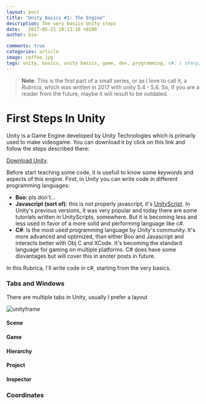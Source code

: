```yaml
---
layout: post
title: "Unity Basics #1: The Engine"
description: The very basics Unity steps
date:   2017-05-21 20:13:10 +0200
author: Gio-

comments: true
categories: article
image: coffee.jpg
tags: unity, basics, unity basics, game, dev, programming, c#, c sharp, tutorials, tutorial
---
```




> **Note**: This is the first part of a small series, or as I love to call it, a *Rubrica*, which was written in 2017 with unity 5.4 - 5.6. So, if you are a reader from the future, maybe it will result to be outdated.



# First Steps In Unity

Unity is a Game Engine developed by Unity Technologies which is primarly used to make videogame. You can download it by click on this link and follow the steps described there:

[Download Unity](https://store.unity.com/?).

Before start teaching some code, it is usefull to know some *keywords* and aspects of this engine. First, in Unity you can write code in different programming languages:

- **Boo**: pls don't...
- **Javascript (sort of)**: this is not properly javascript, it's <u>UnityScript</u>. In Unity's previous versions, it was very popular and today there are some tutorials written in UnityScripts, somewhere. But it is becoming less and less used in favor of a more solid and performing language like c#.
- **C#**: Is the most used programming language by Unity's community. It's more advanced and optimized, than either Boo and Javascript and interacts better with Obj C and XCode. It's becoming the standard language for gaming on multiple platforms. C# does have some disvantages but will cover this in anoter posts in future. 

In this Rubrica, I'll write code in c#, starting from the very basics.

### Tabs and Windows

There are multiple tabs in Unity, usually I prefer a layout 

![unityframe]({{site.url}}/images/unityframe.jpg)

#### Scene

#### Game

#### Hierarchy 

#### Project

#### Inspector

### Coordinates
